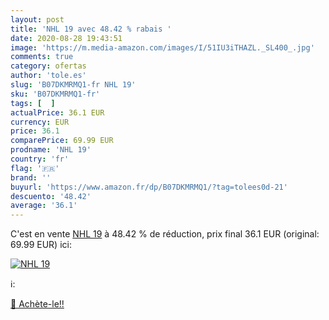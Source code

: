 ```yaml
---
layout: post
title: 'NHL 19 avec 48.42 % rabais '
date: 2020-08-28 19:43:51
image: 'https://m.media-amazon.com/images/I/51IU3iTHAZL._SL400_.jpg'
comments: true
category: ofertas
author: 'tole.es'
slug: 'B07DKMRMQ1-fr NHL 19'
sku: 'B07DKMRMQ1-fr'
tags: [  ]
actualPrice: 36.1 EUR
currency: EUR
price: 36.1
comparePrice: 69.99 EUR
prodname: 'NHL 19'
country: 'fr'
flag: '🇫🇷'
brand: ''
buyurl: 'https://www.amazon.fr/dp/B07DKMRMQ1/?tag=tolees0d-21'
descuento: '48.42'
average: '36.1'
---
```


C'est en vente [NHL 19](https://www.amazon.fr/dp/B07DKMRMQ1/?tag=tolees0d-21)  à  48.42 % de réduction, prix final  36.1 EUR (original: 69.99 EUR) ici:

[![NHL 19](https://m.media-amazon.com/images/I/51IU3iTHAZL._SL400_.jpg)](https://www.amazon.fr/dp/B07DKMRMQ1/?tag=tolees0d-21)

ℹ️:


[🛒 Achète-le!!](https://www.amazon.fr/dp/B07DKMRMQ1/?tag=tolees0d-21)
